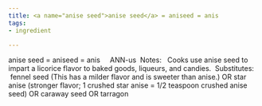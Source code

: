 ```yaml
---
title: <a name="anise seed">anise seed</a> = aniseed = anis
tags:
- ingredient

---
```

anise seed = aniseed = anis     ANN-us  Notes:   Cooks use anise seed to impart a licorice flavor to baked goods, liqueurs, and candies.  Substitutes:  fennel seed (This has a milder flavor and is sweeter than anise.) OR star anise (stronger flavor; 1 crushed star anise = 1/2 teaspoon crushed anise seed) OR caraway seed OR tarragon

